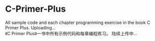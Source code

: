 # C-Primer-Plus
All sample code and each chapter programming exercise in the book C Primer Plus. Uploading...<br/>
《C Primer Plus》一书中所有示例代码和每章编程练习。
陆续上传中...


